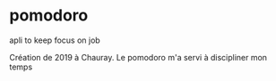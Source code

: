 # pomodoro
apli to keep focus on job

Création de 2019 à Chauray.
Le pomodoro m'a servi à discipliner mon temps   
